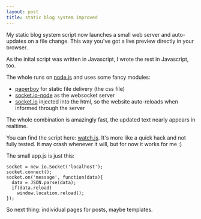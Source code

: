 ```yaml
---
layout: post
title: static blog system improved
---
```


My static blog system script now launches a small web server and auto-updates on a file change. This way you've got a live preview directly in your browser.

As the inital script was written in Javascript, I wrote the rest in Javascript, too.

The whole runs on [node.js](https://github.com/ry/node) and uses some fancy modules:

* [paperboy](https://github.com/felixge/node-paperboy) for static file delivery (the css file)
* [socket.io-node](https://github.com/LearnBoost/Socket.IO-node) as the websocket server
* [socket.io](https://github.com/LearnBoost/Socket.IO) injected into the html, so the website auto-reloads when informed through the server

The whole combination is amazingly fast, the updated text nearly appears in realtime.

You can find the script here: [watch.js](http://tmp.fnordig.de/watch.js). It's more like a quick hack and not fully tested. It may crash whenever it will, but for now it works for me :)

The small app.js is just this:

<pre><code>socket = new io.Socket('localhost');
socket.connect();
socket.on('message', function(data){
  data = JSON.parse(data);
  if(data.reload)
    window.location.reload();
});</code></pre>

So next thing: individual pages for posts, maybe templates.
